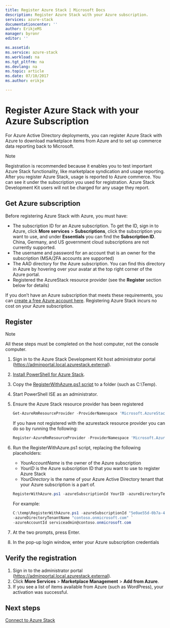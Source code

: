 ```yaml
---
title: Register Azure Stack | Microsoft Docs
description: Register Azure Stack with your Azure subscription.
services: azure-stack
documentationcenter: ''
author: ErikjeMS
manager: byronr
editor: ''

ms.assetid: 
ms.service: azure-stack
ms.workload: na
ms.tgt_pltfrm: na
ms.devlang: na
ms.topic: article
ms.date: 07/10/2017
ms.author: erikje

---
```

# Register Azure Stack with your Azure Subscription

For Azure Active Directory deployments, you can register Azure Stack with Azure to download marketplace items from Azure and to set up commerce data reporting back to Microsoft. 

> [!NOTE]
>Registration is recommended because it enables you to test important Azure Stack functionality, like marketplace syndication and usage reporting. After you register Azure Stack, usage is reported to Azure commerce. You can see it under the subscription you used for registration. Azure Stack Development Kit users will not be charged for any usage they report.
>


## Get Azure subscription

Before registering Azure Stack with Azure, you must have:

- The subscription ID for an Azure subscription. To get the ID, sign in to Azure, click **More services** > **Subscriptions**, click the subscription you want to use, and under **Essentials** you can find the **Subscription ID**. China, Germany, and US government cloud subscriptions are not currently supported.
- The username and password for an account that is an owner for the subscription (MSA/2FA accounts are supported)
- The AAD directory for the Azure subscription. You can find this directory in Azure by hovering over your avatar at the top right corner of the Azure portal. 
- Registered the AzureStack resource provider (see the **Register** section below for details)

If you don’t have an Azure subscription that meets these requirements, you can [create a free Azure account here](https://azure.microsoft.com/en-us/free/?b=17.06). Registering Azure Stack incurs no cost on your Azure subscription.




## Register

> [!NOTE]
>All these steps must be completed on the host computer, not the console computer.
>

1. Sign in to the Azure Stack Development Kit host administrator portal (https://adminportal.local.azurestack.external).
2. [Install PowerShell for Azure Stack](azure-stack-powershell-install.md). 
3. Copy the [RegisterWithAzure.ps1 script](https://go.microsoft.com/fwlink/?linkid=842959) to a folder (such as C:\Temp).
4. Start PowerShell ISE as an administrator.
5. Ensure the Azure Stack resource provider has been registered 
    ```powershell
    Get-AzureRmResourceProvider -ProviderNamespace 'Microsoft.AzureStack'
    ```
    If you have not registered with the azurestack resource provider you can do so by running the following:
    ```powershell
    Register-AzureRmResourceProvider -ProviderNamespace 'Microsoft.AzureStack'
    ```
5. Run the RegisterWithAzure.ps1 script, replacing the following placeholders:
    - *YourAccountName* is the owner of the Azure subscription
    - *YourID* is the Azure subscription ID that you want to use to register Azure Stack
    - *YourDirectory* is the name of your Azure Active Directory tenant that your Azure subscription is a part of.

    ```powershell
    RegisterWithAzure.ps1 -azureSubscriptionId YourID -azureDirectoryTenantName YourDirectory -azureAccountId YourAccountName
    ```
    
    For example:
    
    ```powershell
    C:\temp\RegisterWithAzure.ps1 -azureSubscriptionId "5e0ae55d-0b7a-47a3-afbc-8b372650abd3" `
    -azureDirectoryTenantName "contoso.onmicrosoft.com" `
    -azureAccountId serviceadmin@contoso.onmicrosoft.com
    ```
    
6. At the two prompts, press Enter.
7. In the pop-up login window, enter your Azure subscription credentials

## Verify the registration

1. Sign in to the administrator portal (https://adminportal.local.azurestack.external).
2. Click **More Services** > **Marketplace Management** > **Add from Azure**.
3. If you see a list of items available from Azure (such as WordPress), your activation was successful.

## Next steps

[Connect to Azure Stack](azure-stack-connect-azure-stack.md)

